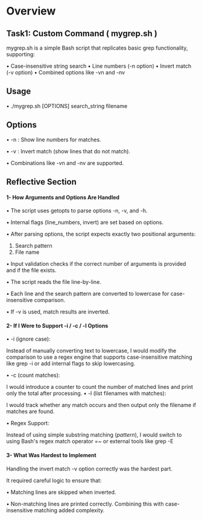 # Overview

## Task1: Custom Command ( mygrep.sh )

mygrep.sh is a simple Bash script that replicates basic grep functionality, supporting:

•	Case-insensitive string search
•	Line numbers (-n option)
•	Invert match (-v option)
•	Combined options like -vn and -nv

## Usage

 • ./mygrep.sh [OPTIONS] search_string filename


## Options

 •	-n : Show line numbers for matches.
 
 •	-v : Invert match (show lines that do not match).
 
 •	Combinations like -vn and -nv are supported.

 ## Reflective Section

#### 1- How Arguments and Options Are Handled
•	The script uses getopts to parse options -n, -v, and -h.

•	Internal flags (line_numbers, invert) are set based on options.

•	After parsing options, the script expects exactly two positional arguments:
   1.	Search pattern
   2.	File name

•	Input validation checks if the correct number of arguments is provided and if the file exists.

•	The script reads the file line-by-line. 

•	Each line and the search pattern are converted to lowercase for case-insensitive comparison.

•	If -v is used, match results are inverted.

#### 2- If I Were to Support -i / -c / -l Options

•	-i (ignore case):

Instead of manually converting text to lowercase, I would modify the comparison to use a regex engine that supports case-insensitive matching like grep -i or add internal flags to skip lowercasing.

•	-c (count matches):

I would introduce a counter to count the number of matched lines and print only the total after processing.
•	-l (list filenames with matches):

I would track whether any match occurs and then output only the filename if matches are found.

•	Regex Support:

Instead of using simple substring matching (*pattern*), I would switch to using Bash's regex match operator =~ or external tools like grep -E

#### 3- What Was Hardest to Implement

Handling the invert match -v option correctly was the hardest part.

It required careful logic to ensure that:

•	Matching lines are skipped when inverted.

•	Non-matching lines are printed correctly. Combining this with case-insensitive matching added complexity. 

